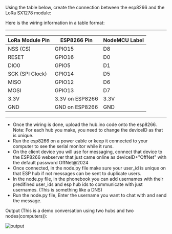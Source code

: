 Using the table below, create the connection between the esp8266 and the LoRa SX1278 module:

Here is the wiring information in a table format:
 ______________________________________________________________________
|   LoRa Module Pin   |   ESP8266 Pin          |   NodeMCU Label      |
|---------------------|------------------------|----------------------|
| NSS (CS)            | GPIO15                 | D8                   |
| RESET               | GPIO16                 | D0                   |
| DIO0                | GPIO5                  | D1                   |
| SCK (SPI Clock)     | GPIO14                 | D5                   |
| MISO                | GPIO12                 | D6                   |
| MOSI                | GPIO13                 | D7                   |
| 3.3V                | 3.3V on ESP8266        | 3.3V                 |
| GND                 | GND on ESP8266         | GND                  |
-----------------------------------------------------------------------

- Once the wiring is done, upload the hub.ino code onto the esp8266. Note: For each hub you make, you need to change the deviceID as that is unique.
- Run the esp8266 on a power cable or keep it connected to your computer to see the serial monitor while it runs.
- On the client device you will use for messaging, connect that device to the ESP8266 webserver that just came online as deviceID+"OffNet" with the default password OffNet@2024
- Once connected, in the node.py file make sure your user_id is unique on that ESP hub if not messages can be sent to duplicate users.
- In the node.py file, in the phonebook you can add usernames with their predifined user_ids and esp hub ids to communicate with just usernames. (This is something like a DNS)
- Run the node.py file, Enter the username you want to chat with and send the message.

Output (This is a demo conversation using two hubs and two nodes(computers)): 

![output](https://github.com/user-attachments/assets/9040f8ea-9888-482a-96d2-92e5a5ecce98)
